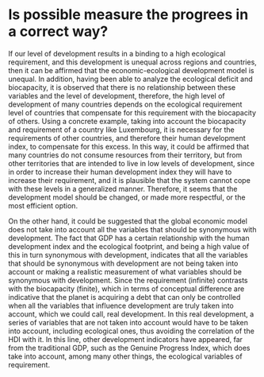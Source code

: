 # Is possible measure the progrees in a correct way?

If our level of development results in a binding to a high ecological requirement, and this development is unequal across regions and countries, then it can be affirmed that the economic-ecological development model is unequal. In addition, having been able to analyze the ecological deficit and biocapacity, it is observed that there is no relationship between these variables and the level of development, therefore, the high level of development of many countries depends on the ecological requirement level of countries that compensate for this requirement with the biocapacity of others. Using a concrete example, taking into account the biocapacity and requirement of a country like Luxembourg, it is necessary for the requirements of other countries, and therefore their human development index, to compensate for this excess. In this way, it could be affirmed that many countries do not consume resources from their territory, but from other territories that are intended to live in low levels of development, since in order to increase their human development index they will have to increase their requirement, and it is plausible that the system cannot cope with these levels in a generalized manner. Therefore, it seems that the development model should be changed, or made more respectful, or the most efficient option.

On the other hand, it could be suggested that the global economic model does not take into account all the variables that should be synonymous with development. The fact that GDP has a certain relationship with the human development index and the ecological footprint, and being a high value of this in turn synonymous with development, indicates that all the variables that should be synonymous with development are not being taken into account or making a realistic measurement of what variables should be synonymous with development. Since the requirement (infinite) contrasts with the biocapacity (finite), which in terms of conceptual difference are indicative that the planet is acquiring a debt that can only be controlled when all the variables that influence development are truly taken into account, which we could call, real development. In this real development, a series of variables that are not taken into account would have to be taken into account, including ecological ones, thus avoiding the correlation of the HDI with it. In this line, other development indicators have appeared, far from the traditional GDP, such as the Genuine Progress Index, which does take into account, among many other things, the ecological variables of requirement.


